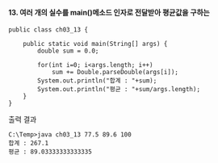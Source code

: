 #### 13. 여러 개의 실수를 main()메소드 인자로 전달받아 평균값을 구하는 

```
public class ch03_13 {

	public static void main(String[] args) {
		double sum = 0.0;
		
		for(int i=0; i<args.length; i++)
			sum += Double.parseDouble(args[i]);
		System.out.println("합계 : "+sum);
		System.out.println("평균 : "+sum/args.length);
	}
}
```
출력 결과
```
C:\Temp>java ch03_13 77.5 89.6 100
합계 : 267.1
평균 : 89.03333333333335
```

